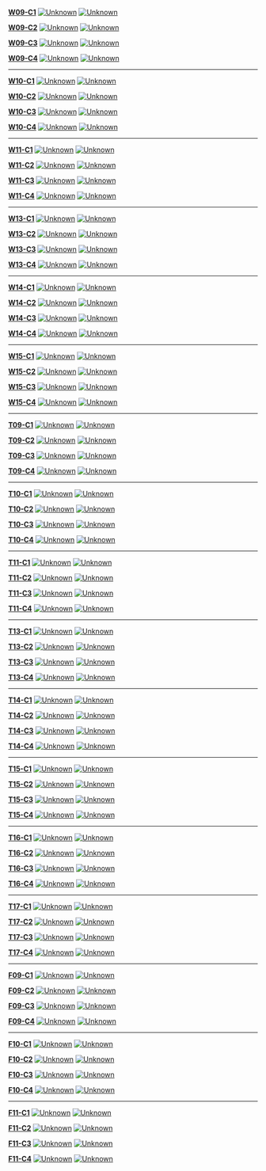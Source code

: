 [**W09-C1**](https://github.com/CS2103AUG2016-W09-C1/main/blob/master/docs/AboutUs.md) 
[![Unknown](https://travis-ci.org/CS2103AUG2016-W09-C1/main.svg?branch=master)](https://travis-ci.org/CS2103AUG2016-W09-C1/main)
[![Unknown](https://coveralls.io/repos/github/CS2103AUG2016-W09-C1/main/badge.svg?branch=master)](https://coveralls.io/github/CS2103AUG2016-W09-C1/main?branch=master)

[**W09-C2**](https://github.com/CS2103AUG2016-W09-C2/main/blob/master/docs/AboutUs.md) 
[![Unknown](https://travis-ci.org/CS2103AUG2016-W09-C2/main.svg?branch=master)](https://travis-ci.org/CS2103AUG2016-W09-C2/main)
[![Unknown](https://coveralls.io/repos/github/CS2103AUG2016-W09-C2/main/badge.svg?branch=master)](https://coveralls.io/github/CS2103AUG2016-W09-C2/main?branch=master)

[**W09-C3**](https://github.com/CS2103AUG2016-W09-C3/main/blob/master/docs/AboutUs.md) 
[![Unknown](https://travis-ci.org/CS2103AUG2016-W09-C3/main.svg?branch=master)](https://travis-ci.org/CS2103AUG2016-W09-C3/main)
[![Unknown](https://coveralls.io/repos/github/CS2103AUG2016-W09-C3/main/badge.svg?branch=master)](https://coveralls.io/github/CS2103AUG2016-W09-C3/main?branch=master)

[**W09-C4**](https://github.com/CS2103AUG2016-W09-C4/main/blob/master/docs/AboutUs.md) 
[![Unknown](https://travis-ci.org/CS2103AUG2016-W09-C4/main.svg?branch=master)](https://travis-ci.org/CS2103AUG2016-W09-C4/main)
[![Unknown](https://coveralls.io/repos/github/CS2103AUG2016-W09-C4/main/badge.svg?branch=master)](https://coveralls.io/github/CS2103AUG2016-W09-C4/main?branch=master)

-----

[**W10-C1**](https://github.com/CS2103AUG2016-W10-C1/main/blob/master/docs/AboutUs.md) 
[![Unknown](https://travis-ci.org/CS2103AUG2016-W10-C1/main.svg?branch=master)](https://travis-ci.org/CS2103AUG2016-W10-C1/main)
[![Unknown](https://coveralls.io/repos/github/CS2103AUG2016-W10-C1/main/badge.svg?branch=master)](https://coveralls.io/github/CS2103AUG2016-W10-C1/main?branch=master)

[**W10-C2**](https://github.com/CS2103AUG2016-W10-C2/main/blob/master/docs/AboutUs.md) 
[![Unknown](https://travis-ci.org/CS2103AUG2016-W10-C2/main.svg?branch=master)](https://travis-ci.org/CS2103AUG2016-W10-C2/main)
[![Unknown](https://coveralls.io/repos/github/CS2103AUG2016-W10-C2/main/badge.svg?branch=master)](https://coveralls.io/github/CS2103AUG2016-W10-C2/main?branch=master)

[**W10-C3**](https://github.com/CS2103AUG2016-W10-C3/main/blob/master/docs/AboutUs.md) 
[![Unknown](https://travis-ci.org/CS2103AUG2016-W10-C3/main.svg?branch=master)](https://travis-ci.org/CS2103AUG2016-W10-C3/main)
[![Unknown](https://coveralls.io/repos/github/CS2103AUG2016-W10-C3/main/badge.svg?branch=master)](https://coveralls.io/github/CS2103AUG2016-W10-C3/main?branch=master)

[**W10-C4**](https://github.com/CS2103AUG2016-W10-C4/main/blob/master/docs/AboutUs.md) 
[![Unknown](https://travis-ci.org/CS2103AUG2016-W10-C4/main.svg?branch=master)](https://travis-ci.org/CS2103AUG2016-W10-C4/main)
[![Unknown](https://coveralls.io/repos/github/CS2103AUG2016-W10-C4/main/badge.svg?branch=master)](https://coveralls.io/github/CS2103AUG2016-W10-C4/main?branch=master)

-----

[**W11-C1**](https://github.com/CS2103AUG2016-W11-C1/main/blob/master/docs/AboutUs.md) 
[![Unknown](https://travis-ci.org/CS2103AUG2016-W11-C1/main.svg?branch=master)](https://travis-ci.org/CS2103AUG2016-W11-C1/main)
[![Unknown](https://coveralls.io/repos/github/CS2103AUG2016-W11-C1/main/badge.svg?branch=master)](https://coveralls.io/github/CS2103AUG2016-W11-C1/main?branch=master)

[**W11-C2**](https://github.com/CS2103AUG2016-W11-C2/main/blob/master/docs/AboutUs.md) 
[![Unknown](https://travis-ci.org/CS2103AUG2016-W11-C2/main.svg?branch=master)](https://travis-ci.org/CS2103AUG2016-W11-C2/main)
[![Unknown](https://coveralls.io/repos/github/CS2103AUG2016-W11-C2/main/badge.svg?branch=master)](https://coveralls.io/github/CS2103AUG2016-W11-C2/main?branch=master)

[**W11-C3**](https://github.com/CS2103AUG2016-W11-C3/main/blob/master/docs/AboutUs.md) 
[![Unknown](https://travis-ci.org/CS2103AUG2016-W11-C3/main.svg?branch=master)](https://travis-ci.org/CS2103AUG2016-W11-C3/main)
[![Unknown](https://coveralls.io/repos/github/CS2103AUG2016-W11-C3/main/badge.svg?branch=master)](https://coveralls.io/github/CS2103AUG2016-W11-C3/main?branch=master)

[**W11-C4**](https://github.com/CS2103AUG2016-W11-C4/main/blob/master/docs/AboutUs.md) 
[![Unknown](https://travis-ci.org/CS2103AUG2016-W11-C4/main.svg?branch=master)](https://travis-ci.org/CS2103AUG2016-W11-C4/main)
[![Unknown](https://coveralls.io/repos/github/CS2103AUG2016-W11-C4/main/badge.svg?branch=master)](https://coveralls.io/github/CS2103AUG2016-W11-C4/main?branch=master)

-----

[**W13-C1**](https://github.com/CS2103AUG2016-W13-C1/main/blob/master/docs/AboutUs.md) 
[![Unknown](https://travis-ci.org/CS2103AUG2016-W13-C1/main.svg?branch=master)](https://travis-ci.org/CS2103AUG2016-W13-C1/main)
[![Unknown](https://coveralls.io/repos/github/CS2103AUG2016-W13-C1/main/badge.svg?branch=master)](https://coveralls.io/github/CS2103AUG2016-W13-C1/main?branch=master)

[**W13-C2**](https://github.com/CS2103AUG2016-W13-C2/main/blob/master/docs/AboutUs.md) 
[![Unknown](https://travis-ci.org/CS2103AUG2016-W13-C2/main.svg?branch=master)](https://travis-ci.org/CS2103AUG2016-W13-C2/main)
[![Unknown](https://coveralls.io/repos/github/CS2103AUG2016-W13-C2/main/badge.svg?branch=master)](https://coveralls.io/github/CS2103AUG2016-W13-C2/main?branch=master)

[**W13-C3**](https://github.com/CS2103AUG2016-W13-C3/main/blob/master/docs/AboutUs.md) 
[![Unknown](https://travis-ci.org/CS2103AUG2016-W13-C3/main.svg?branch=master)](https://travis-ci.org/CS2103AUG2016-W13-C3/main)
[![Unknown](https://coveralls.io/repos/github/CS2103AUG2016-W13-C3/main/badge.svg?branch=master)](https://coveralls.io/github/CS2103AUG2016-W13-C3/main?branch=master)

[**W13-C4**](https://github.com/CS2103AUG2016-W13-C4/main/blob/master/docs/AboutUs.md) 
[![Unknown](https://travis-ci.org/CS2103AUG2016-W13-C4/main.svg?branch=master)](https://travis-ci.org/CS2103AUG2016-W13-C4/main)
[![Unknown](https://coveralls.io/repos/github/CS2103AUG2016-W13-C4/main/badge.svg?branch=master)](https://coveralls.io/github/CS2103AUG2016-W13-C4/main?branch=master)

-----

[**W14-C1**](https://github.com/CS2103AUG2016-W14-C1/main/blob/master/docs/AboutUs.md) 
[![Unknown](https://travis-ci.org/CS2103AUG2016-W14-C1/main.svg?branch=master)](https://travis-ci.org/CS2103AUG2016-W14-C1/main)
[![Unknown](https://coveralls.io/repos/github/CS2103AUG2016-W14-C1/main/badge.svg?branch=master)](https://coveralls.io/github/CS2103AUG2016-W14-C1/main?branch=master)

[**W14-C2**](https://github.com/CS2103AUG2016-W14-C2/main/blob/master/docs/AboutUs.md) 
[![Unknown](https://travis-ci.org/CS2103AUG2016-W14-C2/main.svg?branch=master)](https://travis-ci.org/CS2103AUG2016-W14-C2/main)
[![Unknown](https://coveralls.io/repos/github/CS2103AUG2016-W14-C2/main/badge.svg?branch=master)](https://coveralls.io/github/CS2103AUG2016-W14-C2/main?branch=master)

[**W14-C3**](https://github.com/CS2103AUG2016-W14-C3/main/blob/master/docs/AboutUs.md) 
[![Unknown](https://travis-ci.org/CS2103AUG2016-W14-C3/main.svg?branch=master)](https://travis-ci.org/CS2103AUG2016-W14-C3/main)
[![Unknown](https://coveralls.io/repos/github/CS2103AUG2016-W14-C3/main/badge.svg?branch=master)](https://coveralls.io/github/CS2103AUG2016-W14-C3/main?branch=master)

[**W14-C4**](https://github.com/CS2103AUG2016-W14-C4/main/blob/master/docs/AboutUs.md) 
[![Unknown](https://travis-ci.org/CS2103AUG2016-W14-C4/main.svg?branch=master)](https://travis-ci.org/CS2103AUG2016-W14-C4/main)
[![Unknown](https://coveralls.io/repos/github/CS2103AUG2016-W14-C4/main/badge.svg?branch=master)](https://coveralls.io/github/CS2103AUG2016-W14-C4/main?branch=master)

-----

[**W15-C1**](https://github.com/CS2103AUG2016-W15-C1/main/blob/master/docs/AboutUs.md) 
[![Unknown](https://travis-ci.org/CS2103AUG2016-W15-C1/main.svg?branch=master)](https://travis-ci.org/CS2103AUG2016-W15-C1/main)
[![Unknown](https://coveralls.io/repos/github/CS2103AUG2016-W15-C1/main/badge.svg?branch=master)](https://coveralls.io/github/CS2103AUG2016-W15-C1/main?branch=master)

[**W15-C2**](https://github.com/CS2103AUG2016-W15-C2/main/blob/master/docs/AboutUs.md) 
[![Unknown](https://travis-ci.org/CS2103AUG2016-W15-C2/main.svg?branch=master)](https://travis-ci.org/CS2103AUG2016-W15-C2/main)
[![Unknown](https://coveralls.io/repos/github/CS2103AUG2016-W15-C2/main/badge.svg?branch=master)](https://coveralls.io/github/CS2103AUG2016-W15-C2/main?branch=master)

[**W15-C3**](https://github.com/CS2103AUG2016-W15-C3/main/blob/master/docs/AboutUs.md) 
[![Unknown](https://travis-ci.org/CS2103AUG2016-W15-C3/main.svg?branch=master)](https://travis-ci.org/CS2103AUG2016-W15-C3/main)
[![Unknown](https://coveralls.io/repos/github/CS2103AUG2016-W15-C3/main/badge.svg?branch=master)](https://coveralls.io/github/CS2103AUG2016-W15-C3/main?branch=master)

[**W15-C4**](https://github.com/CS2103AUG2016-W15-C4/main/blob/master/docs/AboutUs.md) 
[![Unknown](https://travis-ci.org/CS2103AUG2016-W15-C4/main.svg?branch=master)](https://travis-ci.org/CS2103AUG2016-W15-C4/main)
[![Unknown](https://coveralls.io/repos/github/CS2103AUG2016-W15-C4/main/badge.svg?branch=master)](https://coveralls.io/github/CS2103AUG2016-W15-C4/main?branch=master)

-----
[**T09-C1**](https://github.com/CS2103AUG2016-T09-C1/main/blob/master/docs/AboutUs.md) 
[![Unknown](https://travis-ci.org/CS2103AUG2016-T09-C1/main.svg?branch=master)](https://travis-ci.org/CS2103AUG2016-T09-C1/main)
[![Unknown](https://coveralls.io/repos/github/CS2103AUG2016-T09-C1/main/badge.svg?branch=master)](https://coveralls.io/github/CS2103AUG2016-T09-C1/main?branch=master)

[**T09-C2**](https://github.com/CS2103AUG2016-T09-C2/main/blob/master/docs/AboutUs.md) 
[![Unknown](https://travis-ci.org/CS2103AUG2016-T09-C2/main.svg?branch=master)](https://travis-ci.org/CS2103AUG2016-T09-C2/main)
[![Unknown](https://coveralls.io/repos/github/CS2103AUG2016-T09-C2/main/badge.svg?branch=master)](https://coveralls.io/github/CS2103AUG2016-T09-C2/main?branch=master)

[**T09-C3**](https://github.com/CS2103AUG2016-T09-C3/main/blob/master/docs/AboutUs.md) 
[![Unknown](https://travis-ci.org/CS2103AUG2016-T09-C3/main.svg?branch=master)](https://travis-ci.org/CS2103AUG2016-T09-C3/main)
[![Unknown](https://coveralls.io/repos/github/CS2103AUG2016-T09-C3/main/badge.svg?branch=master)](https://coveralls.io/github/CS2103AUG2016-T09-C3/main?branch=master)

[**T09-C4**](https://github.com/CS2103AUG2016-T09-C4/main/blob/master/docs/AboutUs.md) 
[![Unknown](https://travis-ci.org/CS2103AUG2016-T09-C4/main.svg?branch=master)](https://travis-ci.org/CS2103AUG2016-T09-C4/main)
[![Unknown](https://coveralls.io/repos/github/CS2103AUG2016-T09-C4/main/badge.svg?branch=master)](https://coveralls.io/github/CS2103AUG2016-T09-C4/main?branch=master)

-----

[**T10-C1**](https://github.com/CS2103AUG2016-T10-C1/main/blob/master/docs/AboutUs.md) 
[![Unknown](https://travis-ci.org/CS2103AUG2016-T10-C1/main.svg?branch=master)](https://travis-ci.org/CS2103AUG2016-T10-C1/main)
[![Unknown](https://coveralls.io/repos/github/CS2103AUG2016-T10-C1/main/badge.svg?branch=master)](https://coveralls.io/github/CS2103AUG2016-T10-C1/main?branch=master)

[**T10-C2**](https://github.com/CS2103AUG2016-T10-C2/main/blob/master/docs/AboutUs.md) 
[![Unknown](https://travis-ci.org/CS2103AUG2016-T10-C2/main.svg?branch=master)](https://travis-ci.org/CS2103AUG2016-T10-C2/main)
[![Unknown](https://coveralls.io/repos/github/CS2103AUG2016-T10-C2/main/badge.svg?branch=master)](https://coveralls.io/github/CS2103AUG2016-T10-C2/main?branch=master)

[**T10-C3**](https://github.com/CS2103AUG2016-T10-C3/main/blob/master/docs/AboutUs.md) 
[![Unknown](https://travis-ci.org/CS2103AUG2016-T10-C3/main.svg?branch=master)](https://travis-ci.org/CS2103AUG2016-T10-C3/main)
[![Unknown](https://coveralls.io/repos/github/CS2103AUG2016-T10-C3/main/badge.svg?branch=master)](https://coveralls.io/github/CS2103AUG2016-T10-C3/main?branch=master)

[**T10-C4**](https://github.com/CS2103AUG2016-T10-C4/main/blob/master/docs/AboutUs.md) 
[![Unknown](https://travis-ci.org/CS2103AUG2016-T10-C4/main.svg?branch=master)](https://travis-ci.org/CS2103AUG2016-T10-C4/main)
[![Unknown](https://coveralls.io/repos/github/CS2103AUG2016-T10-C4/main/badge.svg?branch=master)](https://coveralls.io/github/CS2103AUG2016-T10-C4/main?branch=master)

-----

[**T11-C1**](https://github.com/CS2103AUG2016-T11-C1/main/blob/master/docs/AboutUs.md) 
[![Unknown](https://travis-ci.org/CS2103AUG2016-T11-C1/main.svg?branch=master)](https://travis-ci.org/CS2103AUG2016-T11-C1/main)
[![Unknown](https://coveralls.io/repos/github/CS2103AUG2016-T11-C1/main/badge.svg?branch=master)](https://coveralls.io/github/CS2103AUG2016-T11-C1/main?branch=master)

[**T11-C2**](https://github.com/CS2103AUG2016-T11-C2/main/blob/master/docs/AboutUs.md) 
[![Unknown](https://travis-ci.org/CS2103AUG2016-T11-C2/main.svg?branch=master)](https://travis-ci.org/CS2103AUG2016-T11-C2/main)
[![Unknown](https://coveralls.io/repos/github/CS2103AUG2016-T11-C2/main/badge.svg?branch=master)](https://coveralls.io/github/CS2103AUG2016-T11-C2/main?branch=master)

[**T11-C3**](https://github.com/CS2103AUG2016-T11-C3/main/blob/master/docs/AboutUs.md) 
[![Unknown](https://travis-ci.org/CS2103AUG2016-T11-C3/main.svg?branch=master)](https://travis-ci.org/CS2103AUG2016-T11-C3/main)
[![Unknown](https://coveralls.io/repos/github/CS2103AUG2016-T11-C3/main/badge.svg?branch=master)](https://coveralls.io/github/CS2103AUG2016-T11-C3/main?branch=master)

[**T11-C4**](https://github.com/CS2103AUG2016-T11-C4/main/blob/master/docs/AboutUs.md) 
[![Unknown](https://travis-ci.org/CS2103AUG2016-T11-C4/main.svg?branch=master)](https://travis-ci.org/CS2103AUG2016-T11-C4/main)
[![Unknown](https://coveralls.io/repos/github/CS2103AUG2016-T11-C4/main/badge.svg?branch=master)](https://coveralls.io/github/CS2103AUG2016-T11-C4/main?branch=master)

-----

[**T13-C1**](https://github.com/CS2103AUG2016-T13-C1/main/blob/master/docs/AboutUs.md) 
[![Unknown](https://travis-ci.org/CS2103AUG2016-T13-C1/main.svg?branch=master)](https://travis-ci.org/CS2103AUG2016-T13-C1/main)
[![Unknown](https://coveralls.io/repos/github/CS2103AUG2016-T13-C1/main/badge.svg?branch=master)](https://coveralls.io/github/CS2103AUG2016-T13-C1/main?branch=master)

[**T13-C2**](https://github.com/CS2103AUG2016-T13-C2/main/blob/master/docs/AboutUs.md) 
[![Unknown](https://travis-ci.org/CS2103AUG2016-T13-C2/main.svg?branch=master)](https://travis-ci.org/CS2103AUG2016-T13-C2/main)
[![Unknown](https://coveralls.io/repos/github/CS2103AUG2016-T13-C2/main/badge.svg?branch=master)](https://coveralls.io/github/CS2103AUG2016-T13-C2/main?branch=master)

[**T13-C3**](https://github.com/CS2103AUG2016-T13-C3/main/blob/master/docs/AboutUs.md) 
[![Unknown](https://travis-ci.org/CS2103AUG2016-T13-C3/main.svg?branch=master)](https://travis-ci.org/CS2103AUG2016-T13-C3/main)
[![Unknown](https://coveralls.io/repos/github/CS2103AUG2016-T13-C3/main/badge.svg?branch=master)](https://coveralls.io/github/CS2103AUG2016-T13-C3/main?branch=master)

[**T13-C4**](https://github.com/CS2103AUG2016-T13-C4/main/blob/master/docs/AboutUs.md) 
[![Unknown](https://travis-ci.org/CS2103AUG2016-T13-C4/main.svg?branch=master)](https://travis-ci.org/CS2103AUG2016-T13-C4/main)
[![Unknown](https://coveralls.io/repos/github/CS2103AUG2016-T13-C4/main/badge.svg?branch=master)](https://coveralls.io/github/CS2103AUG2016-T13-C4/main?branch=master)

-----

[**T14-C1**](https://github.com/CS2103AUG2016-T14-C1/main/blob/master/docs/AboutUs.md) 
[![Unknown](https://travis-ci.org/CS2103AUG2016-T14-C1/main.svg?branch=master)](https://travis-ci.org/CS2103AUG2016-T14-C1/main)
[![Unknown](https://coveralls.io/repos/github/CS2103AUG2016-T14-C1/main/badge.svg?branch=master)](https://coveralls.io/github/CS2103AUG2016-T14-C1/main?branch=master)

[**T14-C2**](https://github.com/CS2103AUG2016-T14-C2/main/blob/master/docs/AboutUs.md) 
[![Unknown](https://travis-ci.org/CS2103AUG2016-T14-C2/main.svg?branch=master)](https://travis-ci.org/CS2103AUG2016-T14-C2/main)
[![Unknown](https://coveralls.io/repos/github/CS2103AUG2016-T14-C2/main/badge.svg?branch=master)](https://coveralls.io/github/CS2103AUG2016-T14-C2/main?branch=master)

[**T14-C3**](https://github.com/CS2103AUG2016-T14-C3/main/blob/master/docs/AboutUs.md) 
[![Unknown](https://travis-ci.org/CS2103AUG2016-T14-C3/main.svg?branch=master)](https://travis-ci.org/CS2103AUG2016-T14-C3/main)
[![Unknown](https://coveralls.io/repos/github/CS2103AUG2016-T14-C3/main/badge.svg?branch=master)](https://coveralls.io/github/CS2103AUG2016-T14-C3/main?branch=master)

[**T14-C4**](https://github.com/CS2103AUG2016-T14-C4/main/blob/master/docs/AboutUs.md) 
[![Unknown](https://travis-ci.org/CS2103AUG2016-T14-C4/main.svg?branch=master)](https://travis-ci.org/CS2103AUG2016-T14-C4/main)
[![Unknown](https://coveralls.io/repos/github/CS2103AUG2016-T14-C4/main/badge.svg?branch=master)](https://coveralls.io/github/CS2103AUG2016-T14-C4/main?branch=master)

-----

[**T15-C1**](https://github.com/CS2103AUG2016-T15-C1/main/blob/master/docs/AboutUs.md) 
[![Unknown](https://travis-ci.org/CS2103AUG2016-T15-C1/main.svg?branch=master)](https://travis-ci.org/CS2103AUG2016-T15-C1/main)
[![Unknown](https://coveralls.io/repos/github/CS2103AUG2016-T15-C1/main/badge.svg?branch=master)](https://coveralls.io/github/CS2103AUG2016-T15-C1/main?branch=master)

[**T15-C2**](https://github.com/CS2103AUG2016-T15-C2/main/blob/master/docs/AboutUs.md) 
[![Unknown](https://travis-ci.org/CS2103AUG2016-T15-C2/main.svg?branch=master)](https://travis-ci.org/CS2103AUG2016-T15-C2/main)
[![Unknown](https://coveralls.io/repos/github/CS2103AUG2016-T15-C2/main/badge.svg?branch=master)](https://coveralls.io/github/CS2103AUG2016-T15-C2/main?branch=master)

[**T15-C3**](https://github.com/CS2103AUG2016-T15-C3/main/blob/master/docs/AboutUs.md) 
[![Unknown](https://travis-ci.org/CS2103AUG2016-T15-C3/main.svg?branch=master)](https://travis-ci.org/CS2103AUG2016-T15-C3/main)
[![Unknown](https://coveralls.io/repos/github/CS2103AUG2016-T15-C3/main/badge.svg?branch=master)](https://coveralls.io/github/CS2103AUG2016-T15-C3/main?branch=master)

[**T15-C4**](https://github.com/CS2103AUG2016-T15-C4/main/blob/master/docs/AboutUs.md) 
[![Unknown](https://travis-ci.org/CS2103AUG2016-T15-C4/main.svg?branch=master)](https://travis-ci.org/CS2103AUG2016-T15-C4/main)
[![Unknown](https://coveralls.io/repos/github/CS2103AUG2016-T15-C4/main/badge.svg?branch=master)](https://coveralls.io/github/CS2103AUG2016-T15-C4/main?branch=master)

-----

[**T16-C1**](https://github.com/CS2103AUG2016-T16-C1/main/blob/master/docs/AboutUs.md) 
[![Unknown](https://travis-ci.org/CS2103AUG2016-T16-C1/main.svg?branch=master)](https://travis-ci.org/CS2103AUG2016-T16-C1/main)
[![Unknown](https://coveralls.io/repos/github/CS2103AUG2016-T16-C1/main/badge.svg?branch=master)](https://coveralls.io/github/CS2103AUG2016-T16-C1/main?branch=master)

[**T16-C2**](https://github.com/CS2103AUG2016-T16-C2/main/blob/master/docs/AboutUs.md) 
[![Unknown](https://travis-ci.org/CS2103AUG2016-T16-C2/main.svg?branch=master)](https://travis-ci.org/CS2103AUG2016-T16-C2/main)
[![Unknown](https://coveralls.io/repos/github/CS2103AUG2016-T16-C2/main/badge.svg?branch=master)](https://coveralls.io/github/CS2103AUG2016-T16-C2/main?branch=master)

[**T16-C3**](https://github.com/CS2103AUG2016-T16-C3/main/blob/master/docs/AboutUs.md) 
[![Unknown](https://travis-ci.org/CS2103AUG2016-T16-C3/main.svg?branch=master)](https://travis-ci.org/CS2103AUG2016-T16-C3/main)
[![Unknown](https://coveralls.io/repos/github/CS2103AUG2016-T16-C3/main/badge.svg?branch=master)](https://coveralls.io/github/CS2103AUG2016-T16-C3/main?branch=master)

[**T16-C4**](https://github.com/CS2103AUG2016-T16-C4/main/blob/master/docs/AboutUs.md) 
[![Unknown](https://travis-ci.org/CS2103AUG2016-T16-C4/main.svg?branch=master)](https://travis-ci.org/CS2103AUG2016-T16-C4/main)
[![Unknown](https://coveralls.io/repos/github/CS2103AUG2016-T16-C4/main/badge.svg?branch=master)](https://coveralls.io/github/CS2103AUG2016-T16-C4/main?branch=master)

-----

[**T17-C1**](https://github.com/CS2103AUG2016-T17-C1/main/blob/master/docs/AboutUs.md) 
[![Unknown](https://travis-ci.org/CS2103AUG2016-T17-C1/main.svg?branch=master)](https://travis-ci.org/CS2103AUG2016-T17-C1/main)
[![Unknown](https://coveralls.io/repos/github/CS2103AUG2016-T17-C1/main/badge.svg?branch=master)](https://coveralls.io/github/CS2103AUG2016-T17-C1/main?branch=master)

[**T17-C2**](https://github.com/CS2103AUG2016-T17-C2/main/blob/master/docs/AboutUs.md) 
[![Unknown](https://travis-ci.org/CS2103AUG2016-T17-C2/main.svg?branch=master)](https://travis-ci.org/CS2103AUG2016-T17-C2/main)
[![Unknown](https://coveralls.io/repos/github/CS2103AUG2016-T17-C2/main/badge.svg?branch=master)](https://coveralls.io/github/CS2103AUG2016-T17-C2/main?branch=master)

[**T17-C3**](https://github.com/CS2103AUG2016-T17-C3/main/blob/master/docs/AboutUs.md) 
[![Unknown](https://travis-ci.org/CS2103AUG2016-T17-C3/main.svg?branch=master)](https://travis-ci.org/CS2103AUG2016-T17-C3/main)
[![Unknown](https://coveralls.io/repos/github/CS2103AUG2016-T17-C3/main/badge.svg?branch=master)](https://coveralls.io/github/CS2103AUG2016-T17-C3/main?branch=master)

[**T17-C4**](https://github.com/CS2103AUG2016-T17-C4/main/blob/master/docs/AboutUs.md) 
[![Unknown](https://travis-ci.org/CS2103AUG2016-T17-C4/main.svg?branch=master)](https://travis-ci.org/CS2103AUG2016-T17-C4/main)
[![Unknown](https://coveralls.io/repos/github/CS2103AUG2016-T17-C4/main/badge.svg?branch=master)](https://coveralls.io/github/CS2103AUG2016-T17-C4/main?branch=master)

-----
[**F09-C1**](https://github.com/CS2103AUG2016-F09-C1/main/blob/master/docs/AboutUs.md) 
[![Unknown](https://travis-ci.org/CS2103AUG2016-F09-C1/main.svg?branch=master)](https://travis-ci.org/CS2103AUG2016-F09-C1/main)
[![Unknown](https://coveralls.io/repos/github/CS2103AUG2016-F09-C1/main/badge.svg?branch=master)](https://coveralls.io/github/CS2103AUG2016-F09-C1/main?branch=master)

[**F09-C2**](https://github.com/CS2103AUG2016-F09-C2/main/blob/master/docs/AboutUs.md) 
[![Unknown](https://travis-ci.org/CS2103AUG2016-F09-C2/main.svg?branch=master)](https://travis-ci.org/CS2103AUG2016-F09-C2/main)
[![Unknown](https://coveralls.io/repos/github/CS2103AUG2016-F09-C2/main/badge.svg?branch=master)](https://coveralls.io/github/CS2103AUG2016-F09-C2/main?branch=master)

[**F09-C3**](https://github.com/CS2103AUG2016-F09-C3/main/blob/master/docs/AboutUs.md) 
[![Unknown](https://travis-ci.org/CS2103AUG2016-F09-C3/main.svg?branch=master)](https://travis-ci.org/CS2103AUG2016-F09-C3/main)
[![Unknown](https://coveralls.io/repos/github/CS2103AUG2016-F09-C3/main/badge.svg?branch=master)](https://coveralls.io/github/CS2103AUG2016-F09-C3/main?branch=master)

[**F09-C4**](https://github.com/CS2103AUG2016-F09-C4/main/blob/master/docs/AboutUs.md) 
[![Unknown](https://travis-ci.org/CS2103AUG2016-F09-C4/main.svg?branch=master)](https://travis-ci.org/CS2103AUG2016-F09-C4/main)
[![Unknown](https://coveralls.io/repos/github/CS2103AUG2016-F09-C4/main/badge.svg?branch=master)](https://coveralls.io/github/CS2103AUG2016-F09-C4/main?branch=master)

-----

[**F10-C1**](https://github.com/CS2103AUG2016-F10-C1/main/blob/master/docs/AboutUs.md) 
[![Unknown](https://travis-ci.org/CS2103AUG2016-F10-C1/main.svg?branch=master)](https://travis-ci.org/CS2103AUG2016-F10-C1/main)
[![Unknown](https://coveralls.io/repos/github/CS2103AUG2016-F10-C1/main/badge.svg?branch=master)](https://coveralls.io/github/CS2103AUG2016-F10-C1/main?branch=master)

[**F10-C2**](https://github.com/CS2103AUG2016-F10-C2/main/blob/master/docs/AboutUs.md) 
[![Unknown](https://travis-ci.org/CS2103AUG2016-F10-C2/main.svg?branch=master)](https://travis-ci.org/CS2103AUG2016-F10-C2/main)
[![Unknown](https://coveralls.io/repos/github/CS2103AUG2016-F10-C2/main/badge.svg?branch=master)](https://coveralls.io/github/CS2103AUG2016-F10-C2/main?branch=master)

[**F10-C3**](https://github.com/CS2103AUG2016-F10-C3/main/blob/master/docs/AboutUs.md) 
[![Unknown](https://travis-ci.org/CS2103AUG2016-F10-C3/main.svg?branch=master)](https://travis-ci.org/CS2103AUG2016-F10-C3/main)
[![Unknown](https://coveralls.io/repos/github/CS2103AUG2016-F10-C3/main/badge.svg?branch=master)](https://coveralls.io/github/CS2103AUG2016-F10-C3/main?branch=master)

[**F10-C4**](https://github.com/CS2103AUG2016-F10-C4/main/blob/master/docs/AboutUs.md) 
[![Unknown](https://travis-ci.org/CS2103AUG2016-F10-C4/main.svg?branch=master)](https://travis-ci.org/CS2103AUG2016-F10-C4/main)
[![Unknown](https://coveralls.io/repos/github/CS2103AUG2016-F10-C4/main/badge.svg?branch=master)](https://coveralls.io/github/CS2103AUG2016-F10-C4/main?branch=master)

-----

[**F11-C1**](https://github.com/CS2103AUG2016-F11-C1/main/blob/master/docs/AboutUs.md) 
[![Unknown](https://travis-ci.org/CS2103AUG2016-F11-C1/main.svg?branch=master)](https://travis-ci.org/CS2103AUG2016-F11-C1/main)
[![Unknown](https://coveralls.io/repos/github/CS2103AUG2016-F11-C1/main/badge.svg?branch=master)](https://coveralls.io/github/CS2103AUG2016-F11-C1/main?branch=master)

[**F11-C2**](https://github.com/CS2103AUG2016-F11-C2/main/blob/master/docs/AboutUs.md) 
[![Unknown](https://travis-ci.org/CS2103AUG2016-F11-C2/main.svg?branch=master)](https://travis-ci.org/CS2103AUG2016-F11-C2/main)
[![Unknown](https://coveralls.io/repos/github/CS2103AUG2016-F11-C2/main/badge.svg?branch=master)](https://coveralls.io/github/CS2103AUG2016-F11-C2/main?branch=master)

[**F11-C3**](https://github.com/CS2103AUG2016-F11-C3/main/blob/master/docs/AboutUs.md) 
[![Unknown](https://travis-ci.org/CS2103AUG2016-F11-C3/main.svg?branch=master)](https://travis-ci.org/CS2103AUG2016-F11-C3/main)
[![Unknown](https://coveralls.io/repos/github/CS2103AUG2016-F11-C3/main/badge.svg?branch=master)](https://coveralls.io/github/CS2103AUG2016-F11-C3/main?branch=master)

[**F11-C4**](https://github.com/CS2103AUG2016-F11-C4/main/blob/master/docs/AboutUs.md) 
[![Unknown](https://travis-ci.org/CS2103AUG2016-F11-C4/main.svg?branch=master)](https://travis-ci.org/CS2103AUG2016-F11-C4/main)
[![Unknown](https://coveralls.io/repos/github/CS2103AUG2016-F11-C4/main/badge.svg?branch=master)](https://coveralls.io/github/CS2103AUG2016-F11-C4/main?branch=master)
